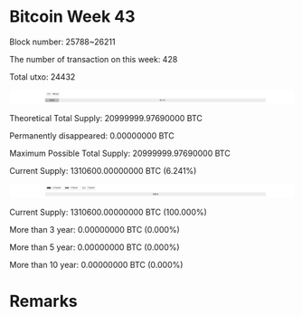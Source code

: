 # Bitcoin Week 43

Block number: 25788~26211

The number of transaction on this week: 428

Total utxo: 24432

![](../images/mined_week43.png)

Theoretical Total Supply: 20999999.97690000 BTC

Permanently disappeared: 0.00000000 BTC

Maximum Possible Total Supply: 20999999.97690000 BTC

Current Supply: 1310600.00000000 BTC (6.241%)

![](../images/year_week43.png)


Current Supply: 1310600.00000000 BTC (100.000%)

More than 3 year: 0.00000000 BTC (0.000%)

More than 5 year: 0.00000000 BTC (0.000%)

More than 10 year: 0.00000000 BTC (0.000%)

# Remarks

